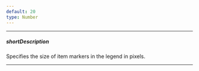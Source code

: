 ```yaml
---
default: 20
type: Number
---
```

---
##### shortDescription
Specifies the size of item markers in the legend in pixels.

---
